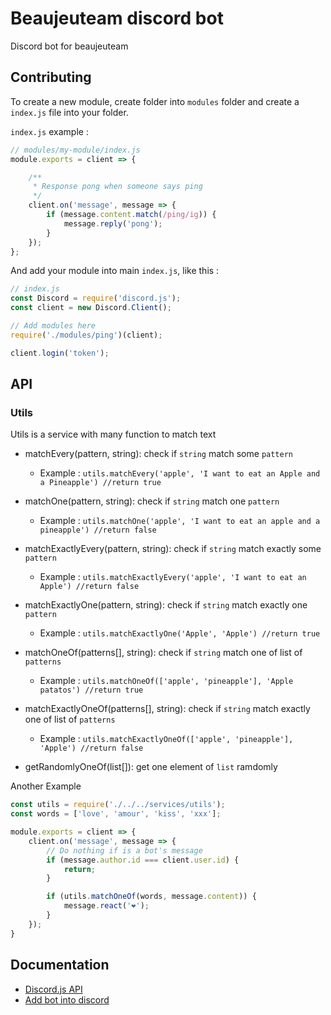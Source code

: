 # Beaujeuteam discord bot

Discord bot for beaujeuteam

## Contributing

To create a new module, create folder into `modules` folder and create a `index.js` file into your folder.

`index.js` example :

```javascript
// modules/my-module/index.js
module.exports = client => {

    /**
     * Response pong when someone says ping
     */
    client.on('message', message => {
        if (message.content.match(/ping/ig)) {
            message.reply('pong');
        }
    });
};
```

And add your module into main `index.js`, like this :

```javascript
// index.js
const Discord = require('discord.js');
const client = new Discord.Client();

// Add modules here
require('./modules/ping')(client);

client.login('token');
```

## API

### Utils

Utils is a service with many function to match text

* matchEvery(pattern, string): check if `string` match some `pattern`
    * Example : ```utils.matchEvery('apple', 'I want to eat an Apple and a Pineapple') //return true```

* matchOne(pattern, string): check if `string` match one `pattern`
    * Example : ```utils.matchOne('apple', 'I want to eat an apple and a pineapple') //return false```

* matchExactlyEvery(pattern, string): check if `string` match exactly some `pattern`
    * Example : ```utils.matchExactlyEvery('apple', 'I want to eat an Apple') //return false```

* matchExactlyOne(pattern, string): check if `string` match exactly one `pattern`
    * Example : ```utils.matchExactlyOne('Apple', 'Apple') //return true```

* matchOneOf(patterns[], string): check if `string` match one of list of `patterns`
    * Example : ```utils.matchOneOf(['apple', 'pineapple'], 'Apple patatos') //return true```

* matchExactlyOneOf(patterns[], string): check if `string` match exactly one of list of `patterns`
    * Example : ```utils.matchExactlyOneOf(['apple', 'pineapple'], 'Apple') //return false```

* getRandomlyOneOf(list[]): get one element of `list` ramdomly

Another Example

```javascript
const utils = require('./../../services/utils');
const words = ['love', 'amour', 'kiss', 'xxx'];

module.exports = client => {
    client.on('message', message => {
        // Do nothing if is a bot's message
        if (message.author.id === client.user.id) {
            return;
        }

        if (utils.matchOneOf(words, message.content)) {
            message.react('❤');
        }
    });
}
```

## Documentation

* [Discord.js API](https://discord.js.org/#/docs/main/stable/general/welcome)
* [Add bot into discord](https://github.com/reactiflux/discord-irc/wiki/Creating-a-discord-bot-&-getting-a-token)
